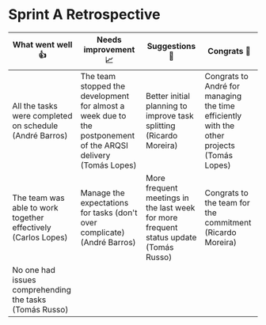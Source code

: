 # Sprint A Retrospective

| What went well 👍                                             | Needs improvement 📈                                                                                           | Suggestions 📩                                                                        | Congrats 🎂                                                                               |
| ------------------------------------------------------------- | -------------------------------------------------------------------------------------------------------------- | ------------------------------------------------------------------------------------- | ----------------------------------------------------------------------------------------- |
| All the tasks were completed on schedule (André Barros)       | The team stopped the development for almost a week due to the postponement of the ARQSI delivery (Tomás Lopes) | Better initial planning to improve task splitting (Ricardo Moreira)                   | Congrats to André for managing the time efficiently with the other projects (Tomás Lopes) |
| The team was able to work together effectively (Carlos Lopes) | Manage the expectations for tasks (don't over complicate) (André Barros)                                       | More frequent meetings in the last week for more frequent status update (Tomás Russo) | Congrats to the team for the commitment (Ricardo Moreira)                                 |
| No one had issues comprehending the tasks (Tomás Russo)       |                                                                                                                |                                                                                       |                                                                                           |
